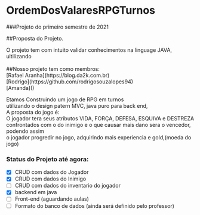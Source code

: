 # OrdemDosValaresRPGTurnos
###Projeto do primeiro semestre de 2021</br>

##Proposta do Projeto.</br>
<p>O projeto tem com intuito validar conhecimentos na linguage JAVA, ultilizando</br
conhecimento adquiridos em sala de aula.</p>
</br>
##Nosso projeto tem como membros:</br>
[Rafael Aranha](https://blog.da2k.com.br)</br>
[Rodrigo](https://github.com/rodrigosouzalopes94)</br>
[Amanda]()</br>
<p>
  Etamos Construindo um jogo de RPG em turnos</br>
  utilizando o design patern MVC, java puro para back end, </br>
  A proposta do jogo é:</br>
  O jogador tera seus atributos VIDA, FORÇA, DEFESA, ESQUIVA e DESTREZA </br>
  confrontados com o do inimigo e o que causar mais dano sera o vencedor, podendo assim</br>
  o jogador progredir no jogo, adquirindo mais experiencia e gold,(moeda do jogo)</br>
  </p>
  
  ### Status do Projeto até agora:</br>
  
- [x] CRUD com dados do Jogador
- [x] CRUD com dados do Inimigo
- [ ] CRUD com dados do inventario do jogador
- [x] backend em java
- [ ] Front-end (aguardando aulas)
- [ ] Formato do banco de dados (ainda será definido pelo professor)
</br>
